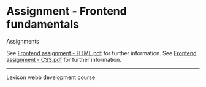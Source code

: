# Assignment - Frontend fundamentals

Assignments

See [Frontend assignment - HTML.pdf](./Frontend%20assignment%20-%20HTML.pdf) for further information.
See [Frontend assignment - CSS.pdf](./Frontend%20assignment%20-%CSS.pdf) for further information.

---
Lexicon webb development course